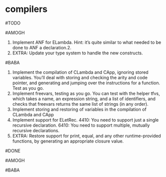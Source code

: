 # compilers

#TODO 

#AMOGH
1. Implement ANF for ELambda. Hint: it’s quite similar to what needed to be done to ANF a declaration.2. 
2. EXTRA: Update your type system to handle the new constructs.

#BABA
1. Implement the compilation of CLambda and CApp, ignoring stored variables. You’ll deal with storing and checking the arity and code pointer, and generating and jumping over the instructions for a function. Test as you go.
2. Implement freevars, testing as you go. You can test with the helper tfvs, which takes a name, an expression string, and a list of identifiers, and checks that freevars returns the same list of strings (in any order).
3. Implement storing and restoring of variables in the compilation of CLambda and CApp
4. Implement support for ELetRec. 4410: You need to support just a single recursive declaration. 6410: You need to support multiple, mutually recursive declarations.
5. EXTRA: Restore support for print, equal, and any other runtime-provided functions, by generating an appropriate closure value.

#DONE

#AMOGH

#BABA
